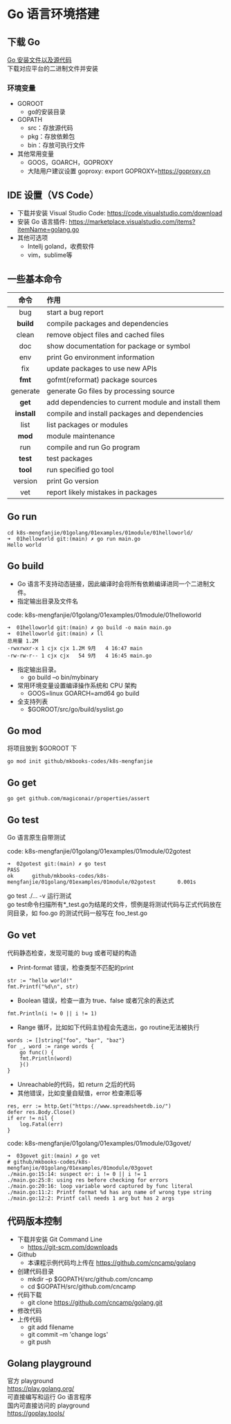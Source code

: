 # Go 语言环境搭建

## 下载 Go
[Go 安装文件以及源代码](https://golang.google.cn/dl/)<br>
下载对应平台的二进制文件并安装

### 环境变量
- GOROOT
    - go的安装目录
- GOPATH
    - src：存放源代码
    - pkg：存放依赖包
    - bin：存放可执行文件
- 其他常用变量
    - GOOS，GOARCH，GOPROXY
    - 大陆用户建议设置 goproxy: export GOPROXY=https://goproxy.cn
## IDE 设置（VS Code）
- 下载并安装 Visual Studio Code: https://code.visualstudio.com/download
- 安装 Go 语言插件: https://marketplace.visualstudio.com/items?itemName=golang.go
- 其他可选项
    - Intellj goland，收费软件
    - vim，sublime等

## 一些基本命令
| 命令          | 作用 |
| :----:        | :--- |
| bug           | start a bug report |
| **build**     | compile packages and dependencies |
| clean         | remove object files and cached files |
| doc           | show documentation for package or symbol |
| env           | print Go environment information |
| fix           | update packages to use new APIs |
| **fmt**       | gofmt(reformat) package sources |
| generate      | generate Go files by processing source |
| **get**       | add dependencies to current module and install them |
| **install**   | compile and install packages and dependencies |
| list          | list packages or modules |
| **mod**       | module maintenance |
| run           | compile and run Go program |
| **test**      | test packages |
| **tool**      | run specified go tool |
| version       | print Go version |
| vet           | report likely mistakes in packages |

## Go run
```
cd k8s-mengfanjie/01golang/01examples/01module/01helloworld/
➜  01helloworld git:(main) ✗ go run main.go 
Hello world
```

## Go build
- Go 语言不支持动态链接，因此编译时会将所有依赖编译进同一个二进制文件。
- 指定输出目录及文件名

code: k8s-mengfanjie/01golang/01examples/01module/01helloworld
```
➜  01helloworld git:(main) ✗ go build -o main main.go   
➜  01helloworld git:(main) ✗ ll 
总用量 1.2M
-rwxrwxr-x 1 cjx cjx 1.2M 9月   4 16:47 main
-rw-rw-r-- 1 cjx cjx   54 9月   4 16:45 main.go
```
- 指定输出目录。
    - go build –o bin/mybinary
- 常用环境变量设置编译操作系统和 CPU 架构
    - GOOS=linux GOARCH=amd64 go build
- 全支持列表
    - $GOROOT/src/go/build/syslist.go

## Go mod
将项目放到 $GOROOT 下
```
go mod init github/mkbooks-codes/k8s-mengfanjie
```

## Go get
```
go get github.com/magiconair/properties/assert
```

## Go test
Go 语言原生自带测试

code: k8s-mengfanjie/01golang/01examples/01module/02gotest
```
➜  02gotest git:(main) ✗ go test                                        
PASS
ok      github/mkbooks-codes/k8s-mengfanjie/01golang/01examples/01module/02gotest       0.001s
```
go test ./… -v 运行测试<br>
go test命令扫描所有*_test.go为结尾的文件，惯例是将测试代码与正式代码放在同目录，如 foo.go 的测试代码一般写在 foo_test.go

## Go vet
代码静态检查，发现可能的 bug 或者可疑的构造<br>
- Print-format 错误，检查类型不匹配的print
```
str := "hello world!"
fmt.Printf("%d\n", str)
```
- Boolean 错误，检查一直为 true、false 或者冗余的表达式
```
fmt.Println(i != 0 || i != 1)
```
- Range 循环，比如如下代码主协程会先退出，go routine无法被执行
```
words := []string{"foo", "bar", "baz"} 
for _, word := range words {
    go func() {
    fmt.Println(word)
    }()
}
```
- Unreachable的代码，如 return 之后的代码
- 其他错误，比如变量自赋值，error 检查滞后等
```
res, err := http.Get("https://www.spreadsheetdb.io/") 
defer res.Body.Close() 
if err != nil {
    log.Fatal(err)
}
```

code: k8s-mengfanjie/01golang/01examples/01module/03govet/
```
➜  03govet git:(main) ✗ go vet
# github/mkbooks-codes/k8s-mengfanjie/01golang/01examples/01module/03govet
./main.go:15:14: suspect or: i != 0 || i != 1
./main.go:25:8: using res before checking for errors
./main.go:20:16: loop variable word captured by func literal
./main.go:11:2: Printf format %d has arg name of wrong type string
./main.go:12:2: Printf call needs 1 arg but has 2 args
```

## 代码版本控制
- 下载并安装 Git Command Line
    - https://git-scm.com/downloads
- Github
    - 本课程示例代码均上传在 https://github.com/cncamp/golang
- 创建代码目录
    - mkdir –p $GOPATH/src/github.com/cncamp
    - cd $GOPATH/src/github.com/cncamp
- 代码下载
    - git clone https://github.com/cncamp/golang.git
- 修改代码
- 上传代码
    - git add filename
    - git commit –m 'change logs'
    - git push

## Golang playground
官方 playground<br>
https://play.golang.org/<br>
可直接编写和运行 Go 语言程序<br>
国内可直接访问的 playground<br>
https://goplay.tools/<br>
